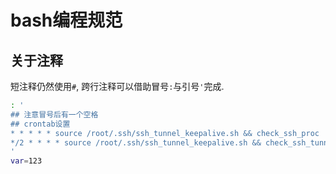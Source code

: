 # bash编程规范

## 关于注释

短注释仍然使用`#`, 跨行注释可以借助冒号`:`与引号`'`完成.

```bash
: '
## 注意冒号后有一个空格
## crontab设置
* * * * * source /root/.ssh/ssh_tunnel_keepalive.sh && check_ssh_proc
*/2 * * * * source /root/.ssh/ssh_tunnel_keepalive.sh && check_ssh_tunnel
'
var=123
```
